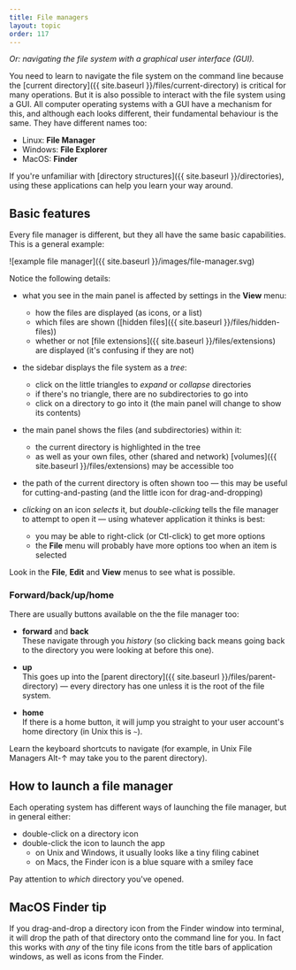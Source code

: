 ```yaml
---
title: File managers
layout: topic
order: 117
---
```


_Or: navigating the file system with a graphical user interface (GUI)._

You need to learn to navigate the file system on the command line because the
[current directory]({{ site.baseurl }}/files/current-directory) is critical for
many operations. But it is also possible to interact with the file system using
a GUI. All computer operating systems with a GUI have a mechanism for this, and
although each looks different, their fundamental behaviour is the same. They
have different names too:

* Linux: **File Manager**
* Windows: **File Explorer**
* MacOS: **Finder**

If you're unfamiliar with [directory structures]({{ site.baseurl }}/directories),
using these applications can help you learn your way around.

## Basic features

Every file manager is different, but they all have the same basic capabilities.
This is a general example:

![example file manager]({{ site.baseurl }}/images/file-manager.svg)

Notice the following details:

* what you see in the main panel is affected by settings in the **View**
  menu:
  
  * how the files are displayed (as icons, or a list)
  * which files are shown ([hidden files]({{ site.baseurl }}/files/hidden-files))
  * whether or not [file extensions]({{ site.baseurl }}/files/extensions) are
    displayed (it's confusing if they are not)

* the sidebar displays the file system as a _tree_:

  * click on the little triangles to _expand_ or _collapse_ directories
  * if there's no triangle, there are no subdirectories to go into
  * click on a directory to go into it (the main panel will change to show
    its contents)

* the main panel shows the files (and subdirectories) within it:

  * the current directory is highlighted in the tree
  * as well as your own files, other (shared and network)
    [volumes]({{ site.baseurl }}/files/extensions) may be accessible too

* the path of the current directory is often shown too — this may be useful for
  cutting-and-pasting (and the little icon for drag-and-dropping)

* _clicking_ on an icon _selects_ it, but _double-clicking_ tells the file
  manager to attempt to open it — using whatever application it thinks is best:

  * you may be able to right-click (or Ctl-click) to get more options
  * the **File** menu will probably have more options too when an item is
    selected

Look in the **File**, **Edit** and **View** menus to see what is possible.

### Forward/back/up/home

There are usually buttons available on the the file manager too:

* **forward** and **back**<br>
  These navigate through you _history_ (so clicking back means going back to
  the directory you were looking at before this one).

* **up**<br>
  This goes up into the
  [parent directory]({{ site.baseurl }}/files/parent-directory) — every
  directory has one unless it is the root of the file system.

* **home**<br>
  If there is a home button, it will jump you straight to your user account's
  home directory (in Unix this is `~`).

Learn the keyboard shortcuts to navigate (for example, in Unix File Managers
Alt-↑ may take you to the parent directory).

## How to launch a file manager

Each operating system has different ways of launching the file manager, but
in general either:

* double-click on a directory icon
* double-click the icon to launch the app
  * on Unix and Windows, it usually looks like a tiny filing cabinet
  * on Macs, the Finder icon is a blue square with a smiley face

Pay attention to _which_ directory you've opened.

## MacOS Finder tip

If you drag-and-drop a directory icon from the Finder window into terminal, it
will drop the path of that directory onto the command line for you. In fact this
works with _any_ of the tiny file icons from the title bars of application
windows, as well as icons from the Finder.


